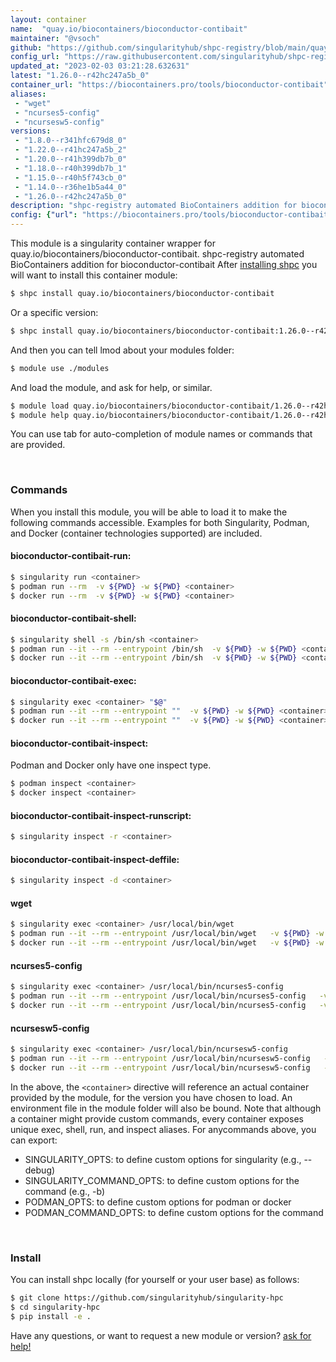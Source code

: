```yaml
---
layout: container
name:  "quay.io/biocontainers/bioconductor-contibait"
maintainer: "@vsoch"
github: "https://github.com/singularityhub/shpc-registry/blob/main/quay.io/biocontainers/bioconductor-contibait/container.yaml"
config_url: "https://raw.githubusercontent.com/singularityhub/shpc-registry/main/quay.io/biocontainers/bioconductor-contibait/container.yaml"
updated_at: "2023-02-03 03:21:28.632631"
latest: "1.26.0--r42hc247a5b_0"
container_url: "https://biocontainers.pro/tools/bioconductor-contibait"
aliases:
 - "wget"
 - "ncurses5-config"
 - "ncursesw5-config"
versions:
 - "1.8.0--r341hfc679d8_0"
 - "1.22.0--r41hc247a5b_2"
 - "1.20.0--r41h399db7b_0"
 - "1.18.0--r40h399db7b_1"
 - "1.15.0--r40h5f743cb_0"
 - "1.14.0--r36he1b5a44_0"
 - "1.26.0--r42hc247a5b_0"
description: "shpc-registry automated BioContainers addition for bioconductor-contibait"
config: {"url": "https://biocontainers.pro/tools/bioconductor-contibait", "maintainer": "@vsoch", "description": "shpc-registry automated BioContainers addition for bioconductor-contibait", "latest": {"1.26.0--r42hc247a5b_0": "sha256:c7fa5878f2ee401c20d8e4ccff5417765440780fee87d27ff6a1980fda30e7d6"}, "tags": {"1.8.0--r341hfc679d8_0": "sha256:53646242d04e863a4b3fb8e61cb8b0426e4985c6c24364135b02f5ed57f16d17", "1.22.0--r41hc247a5b_2": "sha256:93544750937522ee15a0789a45b598859be3a7b9a5c69e83d3f6da7feb33a317", "1.20.0--r41h399db7b_0": "sha256:ff666f8ee50b8574e2ec1b2ac46639f5fb542a5523400ba16dde5679a97ede0d", "1.18.0--r40h399db7b_1": "sha256:50b3d2511106ad0ce915d70d7a3f31529827a68c0e90059b0acc4624e60fd5cb", "1.15.0--r40h5f743cb_0": "sha256:08bc5b9d0b679adeac2966ec24c1c04a29db864f291390e9f4b0b24ce391d78e", "1.14.0--r36he1b5a44_0": "sha256:149d7809bf77476073523455644fa4f31a86a0751ea70d4bec472078d3d31c4c", "1.26.0--r42hc247a5b_0": "sha256:c7fa5878f2ee401c20d8e4ccff5417765440780fee87d27ff6a1980fda30e7d6"}, "docker": "quay.io/biocontainers/bioconductor-contibait", "aliases": {"wget": "/usr/local/bin/wget", "ncurses5-config": "/usr/local/bin/ncurses5-config", "ncursesw5-config": "/usr/local/bin/ncursesw5-config"}}
---
```


This module is a singularity container wrapper for quay.io/biocontainers/bioconductor-contibait.
shpc-registry automated BioContainers addition for bioconductor-contibait
After [installing shpc](#install) you will want to install this container module:


```bash
$ shpc install quay.io/biocontainers/bioconductor-contibait
```

Or a specific version:

```bash
$ shpc install quay.io/biocontainers/bioconductor-contibait:1.26.0--r42hc247a5b_0
```

And then you can tell lmod about your modules folder:

```bash
$ module use ./modules
```

And load the module, and ask for help, or similar.

```bash
$ module load quay.io/biocontainers/bioconductor-contibait/1.26.0--r42hc247a5b_0
$ module help quay.io/biocontainers/bioconductor-contibait/1.26.0--r42hc247a5b_0
```

You can use tab for auto-completion of module names or commands that are provided.

<br>

### Commands

When you install this module, you will be able to load it to make the following commands accessible.
Examples for both Singularity, Podman, and Docker (container technologies supported) are included.

#### bioconductor-contibait-run:

```bash
$ singularity run <container>
$ podman run --rm  -v ${PWD} -w ${PWD} <container>
$ docker run --rm  -v ${PWD} -w ${PWD} <container>
```

#### bioconductor-contibait-shell:

```bash
$ singularity shell -s /bin/sh <container>
$ podman run --it --rm --entrypoint /bin/sh  -v ${PWD} -w ${PWD} <container>
$ docker run --it --rm --entrypoint /bin/sh  -v ${PWD} -w ${PWD} <container>
```

#### bioconductor-contibait-exec:

```bash
$ singularity exec <container> "$@"
$ podman run --it --rm --entrypoint ""  -v ${PWD} -w ${PWD} <container> "$@"
$ docker run --it --rm --entrypoint ""  -v ${PWD} -w ${PWD} <container> "$@"
```

#### bioconductor-contibait-inspect:

Podman and Docker only have one inspect type.

```bash
$ podman inspect <container>
$ docker inspect <container>
```

#### bioconductor-contibait-inspect-runscript:

```bash
$ singularity inspect -r <container>
```

#### bioconductor-contibait-inspect-deffile:

```bash
$ singularity inspect -d <container>
```


#### wget

```bash
$ singularity exec <container> /usr/local/bin/wget
$ podman run --it --rm --entrypoint /usr/local/bin/wget   -v ${PWD} -w ${PWD} <container> -c " $@"
$ docker run --it --rm --entrypoint /usr/local/bin/wget   -v ${PWD} -w ${PWD} <container> -c " $@"
```


#### ncurses5-config

```bash
$ singularity exec <container> /usr/local/bin/ncurses5-config
$ podman run --it --rm --entrypoint /usr/local/bin/ncurses5-config   -v ${PWD} -w ${PWD} <container> -c " $@"
$ docker run --it --rm --entrypoint /usr/local/bin/ncurses5-config   -v ${PWD} -w ${PWD} <container> -c " $@"
```


#### ncursesw5-config

```bash
$ singularity exec <container> /usr/local/bin/ncursesw5-config
$ podman run --it --rm --entrypoint /usr/local/bin/ncursesw5-config   -v ${PWD} -w ${PWD} <container> -c " $@"
$ docker run --it --rm --entrypoint /usr/local/bin/ncursesw5-config   -v ${PWD} -w ${PWD} <container> -c " $@"
```



In the above, the `<container>` directive will reference an actual container provided
by the module, for the version you have chosen to load. An environment file in the
module folder will also be bound. Note that although a container
might provide custom commands, every container exposes unique exec, shell, run, and
inspect aliases. For anycommands above, you can export:

 - SINGULARITY_OPTS: to define custom options for singularity (e.g., --debug)
 - SINGULARITY_COMMAND_OPTS: to define custom options for the command (e.g., -b)
 - PODMAN_OPTS: to define custom options for podman or docker
 - PODMAN_COMMAND_OPTS: to define custom options for the command

<br>

### Install

You can install shpc locally (for yourself or your user base) as follows:

```bash
$ git clone https://github.com/singularityhub/singularity-hpc
$ cd singularity-hpc
$ pip install -e .
```

Have any questions, or want to request a new module or version? [ask for help!](https://github.com/singularityhub/singularity-hpc/issues)